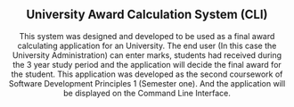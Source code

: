 <h2 align="center"> University Award Calculation System (CLI)</h2>
<p align="center">
This system was designed and developed to be used as a final award calculating application for an University. The end user (In this case the University Administration) can enter marks, students had received during the 3 year study period and the application will decide the final award for the student. This application was developed as the second coursework of Software Development Principles 1 (Semester one). And the application will be displayed on the Command Line Interface.
</p> 
